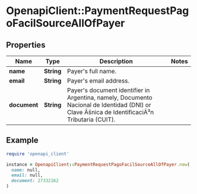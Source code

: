# OpenapiClient::PaymentRequestPagoFacilSourceAllOfPayer

## Properties

| Name | Type | Description | Notes |
| ---- | ---- | ----------- | ----- |
| **name** | **String** | Payer&#39;s full name. |  |
| **email** | **String** | Payer&#39;s email address. |  |
| **document** | **String** | Payer&#39;s document identifier in Argentina, namely, Documento Nacional de Identidad (DNI) or Clave Ãšnica de IdentificaciÃ³n Tributaria (CUIT). |  |

## Example

```ruby
require 'openapi_client'

instance = OpenapiClient::PaymentRequestPagoFacilSourceAllOfPayer.new(
  name: null,
  email: null,
  document: 27332162
)
```

